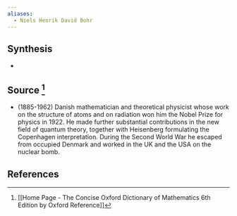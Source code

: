 ```yaml
---
aliases:
  - Niels Henrik David Bohr
---
```

## Synthesis
- 
## Source [^1]
- (1885-1962) Danish mathematician and theoretical physicist whose work on the structure of atoms and on radiation won him the Nobel Prize for physics in 1922. He made further substantial contributions in the new field of quantum theory, together with Heisenberg formulating the Copenhagen interpretation. During the Second World War he escaped from occupied Denmark and worked in the UK and the USA on the nuclear bomb.
## References

[^1]: [[Home Page - The Concise Oxford Dictionary of Mathematics 6th Edition by Oxford Reference]]